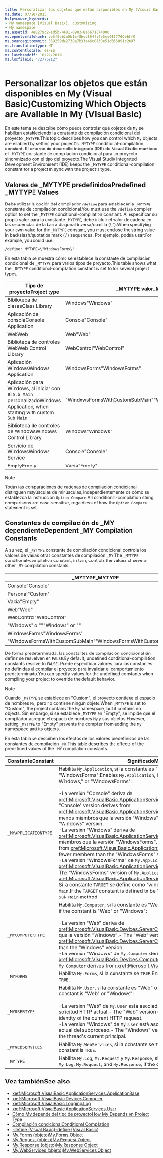 ```yaml
---
title: Personalizar los objetos que están disponibles en My (Visual Basic)
ms.date: 07/20/2015
helpviewer_keywords:
- My namespace [Visual Basic], customizing
- My namespace
ms.assetid: 4e8279c2-ed5b-4681-8903-8a6671874000
ms.openlocfilehash: bb3f8eb2e8b1cf5bce364fc4b3ce0587769bb5f9
ms.sourcegitcommit: 559259da2738a7b33a46c0130e51d336091c2097
ms.translationtype: MT
ms.contentlocale: es-ES
ms.lasthandoff: 10/22/2019
ms.locfileid: "72775212"
---
```

# <a name="customizing-which-objects-are-available-in-my-visual-basic"></a><span data-ttu-id="0cfe6-102">Personalizar los objetos que están disponibles en My (Visual Basic)</span><span class="sxs-lookup"><span data-stu-id="0cfe6-102">Customizing Which Objects are Available in My (Visual Basic)</span></span>

<span data-ttu-id="0cfe6-103">En este tema se describe cómo puede controlar qué objetos de `My` se habilitan estableciendo la constante de compilación condicional del proyecto `_MYTYPE`.</span><span class="sxs-lookup"><span data-stu-id="0cfe6-103">This topic describes how you can control which `My` objects are enabled by setting your project's `_MYTYPE` conditional-compilation constant.</span></span> <span data-ttu-id="0cfe6-104">El entorno de desarrollo integrado (IDE) de Visual Studio mantiene el `_MYTYPE` constante de compilación condicional para un proyecto sincronizado con el tipo del proyecto.</span><span class="sxs-lookup"><span data-stu-id="0cfe6-104">The Visual Studio Integrated Development Environment (IDE) keeps the `_MYTYPE` conditional-compilation constant for a project in sync with the project's type.</span></span>  
  
## <a name="predefined-_mytype-values"></a><span data-ttu-id="0cfe6-105">Valores de \_MYTYPE predefinidos</span><span class="sxs-lookup"><span data-stu-id="0cfe6-105">Predefined \_MYTYPE Values</span></span>  

<span data-ttu-id="0cfe6-106">Debe utilizar la opción del compilador `/define` para establecer la `_MYTYPE` constante de compilación condicional.</span><span class="sxs-lookup"><span data-stu-id="0cfe6-106">You must use the `/define` compiler option to set the `_MYTYPE` conditional-compilation constant.</span></span> <span data-ttu-id="0cfe6-107">Al especificar su propio valor para la constante `_MYTYPE`, debe incluir el valor de cadena en las secuencias de la barra diagonal inversa/comilla (\\ ").</span><span class="sxs-lookup"><span data-stu-id="0cfe6-107">When specifying your own value for the `_MYTYPE` constant, you must enclose the string value in backslash/quotation mark (\\") sequences.</span></span> <span data-ttu-id="0cfe6-108">Por ejemplo, podría usar:</span><span class="sxs-lookup"><span data-stu-id="0cfe6-108">For example, you could use:</span></span>  
  
```console  
/define:_MYTYPE=\"WindowsForms\"  
```  
  
 <span data-ttu-id="0cfe6-109">En esta tabla se muestra cómo se establece la constante de compilación condicional de `_MYTYPE` para varios tipos de proyecto.</span><span class="sxs-lookup"><span data-stu-id="0cfe6-109">This table shows what the `_MYTYPE` conditional-compilation constant is set to for several project types.</span></span>  
  
|<span data-ttu-id="0cfe6-110">Tipo de proyecto</span><span class="sxs-lookup"><span data-stu-id="0cfe6-110">Project type</span></span>|<span data-ttu-id="0cfe6-111">\_MYTYPE valor</span><span class="sxs-lookup"><span data-stu-id="0cfe6-111">\_MYTYPE value</span></span>|  
|------------------|--------------------|  
|<span data-ttu-id="0cfe6-112">Biblioteca de clases</span><span class="sxs-lookup"><span data-stu-id="0cfe6-112">Class Library</span></span>|<span data-ttu-id="0cfe6-113">Windows</span><span class="sxs-lookup"><span data-stu-id="0cfe6-113">"Windows"</span></span>|  
|<span data-ttu-id="0cfe6-114">Aplicación de consola</span><span class="sxs-lookup"><span data-stu-id="0cfe6-114">Console Application</span></span>|<span data-ttu-id="0cfe6-115">Console</span><span class="sxs-lookup"><span data-stu-id="0cfe6-115">"Console"</span></span>|  
|<span data-ttu-id="0cfe6-116">Web</span><span class="sxs-lookup"><span data-stu-id="0cfe6-116">Web</span></span>|<span data-ttu-id="0cfe6-117">Web</span><span class="sxs-lookup"><span data-stu-id="0cfe6-117">"Web"</span></span>|  
|<span data-ttu-id="0cfe6-118">Biblioteca de controles Web</span><span class="sxs-lookup"><span data-stu-id="0cfe6-118">Web Control Library</span></span>|<span data-ttu-id="0cfe6-119">WebControl</span><span class="sxs-lookup"><span data-stu-id="0cfe6-119">"WebControl"</span></span>|  
|<span data-ttu-id="0cfe6-120">Aplicación Windows</span><span class="sxs-lookup"><span data-stu-id="0cfe6-120">Windows Application</span></span>|<span data-ttu-id="0cfe6-121">WindowsForms</span><span class="sxs-lookup"><span data-stu-id="0cfe6-121">"WindowsForms"</span></span>|  
|<span data-ttu-id="0cfe6-122">Aplicación para Windows, al iniciar con el `Sub Main` personalizado</span><span class="sxs-lookup"><span data-stu-id="0cfe6-122">Windows Application, when starting with custom `Sub Main`</span></span>|<span data-ttu-id="0cfe6-123">"WindowsFormsWithCustomSubMain"</span><span class="sxs-lookup"><span data-stu-id="0cfe6-123">"WindowsFormsWithCustomSubMain"</span></span>|  
|<span data-ttu-id="0cfe6-124">Biblioteca de controles de Windows</span><span class="sxs-lookup"><span data-stu-id="0cfe6-124">Windows Control Library</span></span>|<span data-ttu-id="0cfe6-125">Windows</span><span class="sxs-lookup"><span data-stu-id="0cfe6-125">"Windows"</span></span>|  
|<span data-ttu-id="0cfe6-126">Servicio de Windows</span><span class="sxs-lookup"><span data-stu-id="0cfe6-126">Windows Service</span></span>|<span data-ttu-id="0cfe6-127">Console</span><span class="sxs-lookup"><span data-stu-id="0cfe6-127">"Console"</span></span>|  
|<span data-ttu-id="0cfe6-128">Empty</span><span class="sxs-lookup"><span data-stu-id="0cfe6-128">Empty</span></span>|<span data-ttu-id="0cfe6-129">Vacía</span><span class="sxs-lookup"><span data-stu-id="0cfe6-129">"Empty"</span></span>|  
  
> [!NOTE]
> <span data-ttu-id="0cfe6-130">Todas las comparaciones de cadenas de compilación condicional distinguen mayúsculas de minúsculas, independientemente de cómo se establezca la instrucción `Option Compare`.</span><span class="sxs-lookup"><span data-stu-id="0cfe6-130">All conditional-compilation string comparisons are case-sensitive, regardless of how the `Option Compare` statement is set.</span></span>  
  
## <a name="dependent-_my-compilation-constants"></a><span data-ttu-id="0cfe6-131">Constantes de compilación de \_MY dependiente</span><span class="sxs-lookup"><span data-stu-id="0cfe6-131">Dependent \_MY Compilation Constants</span></span>  

<span data-ttu-id="0cfe6-132">A su vez, el `_MYTYPE` constante de compilación condicional controla los valores de varias otras constantes de compilación `_MY`:</span><span class="sxs-lookup"><span data-stu-id="0cfe6-132">The `_MYTYPE` conditional-compilation constant, in turn, controls the values of several other `_MY` compilation constants:</span></span>  
  
|<span data-ttu-id="0cfe6-133">\_MYTYPE</span><span class="sxs-lookup"><span data-stu-id="0cfe6-133">\_MYTYPE</span></span>|<span data-ttu-id="0cfe6-134">\_MYAPPLICATIONTYPE</span><span class="sxs-lookup"><span data-stu-id="0cfe6-134">\_MYAPPLICATIONTYPE</span></span>|<span data-ttu-id="0cfe6-135">\_MYCOMPUTERTYPE</span><span class="sxs-lookup"><span data-stu-id="0cfe6-135">\_MYCOMPUTERTYPE</span></span>|<span data-ttu-id="0cfe6-136">\_MYFORMS</span><span class="sxs-lookup"><span data-stu-id="0cfe6-136">\_MYFORMS</span></span>|<span data-ttu-id="0cfe6-137">\_MYUSERTYPE</span><span class="sxs-lookup"><span data-stu-id="0cfe6-137">\_MYUSERTYPE</span></span>|<span data-ttu-id="0cfe6-138">\_MYWEBSERVICES</span><span class="sxs-lookup"><span data-stu-id="0cfe6-138">\_MYWEBSERVICES</span></span>|  
|--------------|-------------------------|----------------------|---------------|------------------|---------------------|  
|<span data-ttu-id="0cfe6-139">Console</span><span class="sxs-lookup"><span data-stu-id="0cfe6-139">"Console"</span></span>|<span data-ttu-id="0cfe6-140">Console</span><span class="sxs-lookup"><span data-stu-id="0cfe6-140">"Console"</span></span>|<span data-ttu-id="0cfe6-141">Windows</span><span class="sxs-lookup"><span data-stu-id="0cfe6-141">"Windows"</span></span>|<span data-ttu-id="0cfe6-142">Sin definir</span><span class="sxs-lookup"><span data-stu-id="0cfe6-142">Undefined</span></span>|<span data-ttu-id="0cfe6-143">Windows</span><span class="sxs-lookup"><span data-stu-id="0cfe6-143">"Windows"</span></span>|<span data-ttu-id="0cfe6-144">true</span><span class="sxs-lookup"><span data-stu-id="0cfe6-144">TRUE</span></span>|  
|<span data-ttu-id="0cfe6-145">Personal</span><span class="sxs-lookup"><span data-stu-id="0cfe6-145">"Custom"</span></span>|<span data-ttu-id="0cfe6-146">Sin definir</span><span class="sxs-lookup"><span data-stu-id="0cfe6-146">Undefined</span></span>|<span data-ttu-id="0cfe6-147">Sin definir</span><span class="sxs-lookup"><span data-stu-id="0cfe6-147">Undefined</span></span>|<span data-ttu-id="0cfe6-148">Sin definir</span><span class="sxs-lookup"><span data-stu-id="0cfe6-148">Undefined</span></span>|<span data-ttu-id="0cfe6-149">Sin definir</span><span class="sxs-lookup"><span data-stu-id="0cfe6-149">Undefined</span></span>|<span data-ttu-id="0cfe6-150">Sin definir</span><span class="sxs-lookup"><span data-stu-id="0cfe6-150">Undefined</span></span>|  
|<span data-ttu-id="0cfe6-151">Vacía</span><span class="sxs-lookup"><span data-stu-id="0cfe6-151">"Empty"</span></span>|<span data-ttu-id="0cfe6-152">Sin definir</span><span class="sxs-lookup"><span data-stu-id="0cfe6-152">Undefined</span></span>|<span data-ttu-id="0cfe6-153">Sin definir</span><span class="sxs-lookup"><span data-stu-id="0cfe6-153">Undefined</span></span>|<span data-ttu-id="0cfe6-154">Sin definir</span><span class="sxs-lookup"><span data-stu-id="0cfe6-154">Undefined</span></span>|<span data-ttu-id="0cfe6-155">Sin definir</span><span class="sxs-lookup"><span data-stu-id="0cfe6-155">Undefined</span></span>|<span data-ttu-id="0cfe6-156">Sin definir</span><span class="sxs-lookup"><span data-stu-id="0cfe6-156">Undefined</span></span>|  
|<span data-ttu-id="0cfe6-157">Web</span><span class="sxs-lookup"><span data-stu-id="0cfe6-157">"Web"</span></span>|<span data-ttu-id="0cfe6-158">Sin definir</span><span class="sxs-lookup"><span data-stu-id="0cfe6-158">Undefined</span></span>|<span data-ttu-id="0cfe6-159">Web</span><span class="sxs-lookup"><span data-stu-id="0cfe6-159">"Web"</span></span>|<span data-ttu-id="0cfe6-160">false</span><span class="sxs-lookup"><span data-stu-id="0cfe6-160">FALSE</span></span>|<span data-ttu-id="0cfe6-161">Web</span><span class="sxs-lookup"><span data-stu-id="0cfe6-161">"Web"</span></span>|<span data-ttu-id="0cfe6-162">false</span><span class="sxs-lookup"><span data-stu-id="0cfe6-162">FALSE</span></span>|  
|<span data-ttu-id="0cfe6-163">WebControl</span><span class="sxs-lookup"><span data-stu-id="0cfe6-163">"WebControl"</span></span>|<span data-ttu-id="0cfe6-164">Sin definir</span><span class="sxs-lookup"><span data-stu-id="0cfe6-164">Undefined</span></span>|<span data-ttu-id="0cfe6-165">Web</span><span class="sxs-lookup"><span data-stu-id="0cfe6-165">"Web"</span></span>|<span data-ttu-id="0cfe6-166">false</span><span class="sxs-lookup"><span data-stu-id="0cfe6-166">FALSE</span></span>|<span data-ttu-id="0cfe6-167">Web</span><span class="sxs-lookup"><span data-stu-id="0cfe6-167">"Web"</span></span>|<span data-ttu-id="0cfe6-168">true</span><span class="sxs-lookup"><span data-stu-id="0cfe6-168">TRUE</span></span>|  
|<span data-ttu-id="0cfe6-169">"Windows" o ""</span><span class="sxs-lookup"><span data-stu-id="0cfe6-169">"Windows" or ""</span></span>|<span data-ttu-id="0cfe6-170">Windows</span><span class="sxs-lookup"><span data-stu-id="0cfe6-170">"Windows"</span></span>|<span data-ttu-id="0cfe6-171">Windows</span><span class="sxs-lookup"><span data-stu-id="0cfe6-171">"Windows"</span></span>|<span data-ttu-id="0cfe6-172">Sin definir</span><span class="sxs-lookup"><span data-stu-id="0cfe6-172">Undefined</span></span>|<span data-ttu-id="0cfe6-173">Windows</span><span class="sxs-lookup"><span data-stu-id="0cfe6-173">"Windows"</span></span>|<span data-ttu-id="0cfe6-174">true</span><span class="sxs-lookup"><span data-stu-id="0cfe6-174">TRUE</span></span>|  
|<span data-ttu-id="0cfe6-175">WindowsForms</span><span class="sxs-lookup"><span data-stu-id="0cfe6-175">"WindowsForms"</span></span>|<span data-ttu-id="0cfe6-176">WindowsForms</span><span class="sxs-lookup"><span data-stu-id="0cfe6-176">"WindowsForms"</span></span>|<span data-ttu-id="0cfe6-177">Windows</span><span class="sxs-lookup"><span data-stu-id="0cfe6-177">"Windows"</span></span>|<span data-ttu-id="0cfe6-178">true</span><span class="sxs-lookup"><span data-stu-id="0cfe6-178">TRUE</span></span>|<span data-ttu-id="0cfe6-179">Windows</span><span class="sxs-lookup"><span data-stu-id="0cfe6-179">"Windows"</span></span>|<span data-ttu-id="0cfe6-180">true</span><span class="sxs-lookup"><span data-stu-id="0cfe6-180">TRUE</span></span>|  
|<span data-ttu-id="0cfe6-181">"WindowsFormsWithCustomSubMain"</span><span class="sxs-lookup"><span data-stu-id="0cfe6-181">"WindowsFormsWithCustomSubMain"</span></span>|<span data-ttu-id="0cfe6-182">Console</span><span class="sxs-lookup"><span data-stu-id="0cfe6-182">"Console"</span></span>|<span data-ttu-id="0cfe6-183">Windows</span><span class="sxs-lookup"><span data-stu-id="0cfe6-183">"Windows"</span></span>|<span data-ttu-id="0cfe6-184">true</span><span class="sxs-lookup"><span data-stu-id="0cfe6-184">TRUE</span></span>|<span data-ttu-id="0cfe6-185">Windows</span><span class="sxs-lookup"><span data-stu-id="0cfe6-185">"Windows"</span></span>|<span data-ttu-id="0cfe6-186">true</span><span class="sxs-lookup"><span data-stu-id="0cfe6-186">TRUE</span></span>|  
  
 <span data-ttu-id="0cfe6-187">De forma predeterminada, las constantes de compilación condicional sin definir se resuelven en `FALSE`.</span><span class="sxs-lookup"><span data-stu-id="0cfe6-187">By default, undefined conditional-compilation constants resolve to `FALSE`.</span></span> <span data-ttu-id="0cfe6-188">Puede especificar valores para las constantes no definidas al compilar el proyecto para invalidar el comportamiento predeterminado.</span><span class="sxs-lookup"><span data-stu-id="0cfe6-188">You can specify values for the undefined constants when compiling your project to override the default behavior.</span></span>  
  
> [!NOTE]
> <span data-ttu-id="0cfe6-189">Cuando `_MYTYPE` se establece en "Custom", el proyecto contiene el espacio de nombres `My`, pero no contiene ningún objeto.</span><span class="sxs-lookup"><span data-stu-id="0cfe6-189">When `_MYTYPE` is set to "Custom", the project contains the `My` namespace, but it contains no objects.</span></span> <span data-ttu-id="0cfe6-190">Sin embargo, si se establece `_MYTYPE` en "Empty", se impide que el compilador agregue el espacio de nombres `My` y sus objetos.</span><span class="sxs-lookup"><span data-stu-id="0cfe6-190">However, setting `_MYTYPE` to "Empty" prevents the compiler from adding the `My` namespace and its objects.</span></span>  
  
 <span data-ttu-id="0cfe6-191">En esta tabla se describen los efectos de los valores predefinidos de las constantes de compilación `_MY`.</span><span class="sxs-lookup"><span data-stu-id="0cfe6-191">This table describes the effects of the predefined values of the `_MY` compilation constants.</span></span>  
  
|<span data-ttu-id="0cfe6-192">Constante</span><span class="sxs-lookup"><span data-stu-id="0cfe6-192">Constant</span></span>|<span data-ttu-id="0cfe6-193">Significado</span><span class="sxs-lookup"><span data-stu-id="0cfe6-193">Meaning</span></span>|  
|--------------|-------------|  
|`_MYAPPLICATIONTYPE`|<span data-ttu-id="0cfe6-194">Habilita `My.Application`, si la constante es "Console", "Windows" o "WindowsForms":</span><span class="sxs-lookup"><span data-stu-id="0cfe6-194">Enables `My.Application`, if the constant is "Console," Windows," or "WindowsForms":</span></span><br /><br /> <span data-ttu-id="0cfe6-195">-La versión "Console" deriva de <xref:Microsoft.VisualBasic.ApplicationServices.ConsoleApplicationBase>.</span><span class="sxs-lookup"><span data-stu-id="0cfe6-195">-   The "Console" version derives from <xref:Microsoft.VisualBasic.ApplicationServices.ConsoleApplicationBase>.</span></span> <span data-ttu-id="0cfe6-196">y tiene menos miembros que la versión "Windows".</span><span class="sxs-lookup"><span data-stu-id="0cfe6-196">and has fewer members than the "Windows" version.</span></span><br /><span data-ttu-id="0cfe6-197">-La versión "Windows" deriva de <xref:Microsoft.VisualBasic.ApplicationServices.ApplicationBase>. y tiene menos miembros que la versión "WindowsForms".</span><span class="sxs-lookup"><span data-stu-id="0cfe6-197">-   The "Windows" version derives from <xref:Microsoft.VisualBasic.ApplicationServices.ApplicationBase>.and has fewer members than the "WindowsForms" version.</span></span><br /><span data-ttu-id="0cfe6-198">-La versión "WindowsForms" de `My.Application` deriva de <xref:Microsoft.VisualBasic.ApplicationServices.WindowsFormsApplicationBase>.</span><span class="sxs-lookup"><span data-stu-id="0cfe6-198">-   The "WindowsForms" version of `My.Application` derives from <xref:Microsoft.VisualBasic.ApplicationServices.WindowsFormsApplicationBase>.</span></span> <span data-ttu-id="0cfe6-199">Si la constante `TARGET` se define como "winexe", la clase incluye un método `Sub Main`.</span><span class="sxs-lookup"><span data-stu-id="0cfe6-199">If the `TARGET` constant is defined to be "winexe", then the class includes a `Sub Main` method.</span></span>|  
|`_MYCOMPUTERTYPE`|<span data-ttu-id="0cfe6-200">Habilita `My.Computer`, si la constante es "Web" o "Windows":</span><span class="sxs-lookup"><span data-stu-id="0cfe6-200">Enables `My.Computer`, if the constant is "Web" or "Windows":</span></span><br /><br /> <span data-ttu-id="0cfe6-201">-La versión "Web" deriva de <xref:Microsoft.VisualBasic.Devices.ServerComputer> y tiene menos miembros que la versión "Windows".</span><span class="sxs-lookup"><span data-stu-id="0cfe6-201">-   The "Web" version derives from <xref:Microsoft.VisualBasic.Devices.ServerComputer>, and has fewer members than the "Windows" version.</span></span><br /><span data-ttu-id="0cfe6-202">-La versión "Windows" de `My.Computer` deriva de <xref:Microsoft.VisualBasic.Devices.Computer>.</span><span class="sxs-lookup"><span data-stu-id="0cfe6-202">-   The "Windows" version of `My.Computer` derives from <xref:Microsoft.VisualBasic.Devices.Computer>.</span></span>|  
|`_MYFORMS`|<span data-ttu-id="0cfe6-203">Habilita `My.Forms`, si la constante se `TRUE`.</span><span class="sxs-lookup"><span data-stu-id="0cfe6-203">Enables `My.Forms`, if the constant is `TRUE`.</span></span>|  
|`_MYUSERTYPE`|<span data-ttu-id="0cfe6-204">Habilita `My.User`, si la constante es "Web" o "Windows":</span><span class="sxs-lookup"><span data-stu-id="0cfe6-204">Enables `My.User`, if the constant is "Web" or "Windows":</span></span><br /><br /> <span data-ttu-id="0cfe6-205">-La versión "Web" de `My.User` está asociada a la identidad del usuario de la solicitud HTTP actual.</span><span class="sxs-lookup"><span data-stu-id="0cfe6-205">-   The "Web" version of `My.User` is associated with the user identity of the current HTTP request.</span></span><br /><span data-ttu-id="0cfe6-206">-La versión "Windows" de `My.User` está asociada a la entidad de seguridad actual del subproceso.</span><span class="sxs-lookup"><span data-stu-id="0cfe6-206">-   The "Windows" version of `My.User` is associated with the thread's current principal.</span></span>|  
|`_MYWEBSERVICES`|<span data-ttu-id="0cfe6-207">Habilita `My.WebServices`, si la constante se `TRUE`.</span><span class="sxs-lookup"><span data-stu-id="0cfe6-207">Enables `My.WebServices`, if the constant is `TRUE`.</span></span>|  
|`_MYTYPE`|<span data-ttu-id="0cfe6-208">Habilita `My.Log`, `My.Request` y `My.Response`, si la constante es "Web".</span><span class="sxs-lookup"><span data-stu-id="0cfe6-208">Enables `My.Log`, `My.Request`, and `My.Response`, if the constant is "Web".</span></span>|  
  
## <a name="see-also"></a><span data-ttu-id="0cfe6-209">Vea también</span><span class="sxs-lookup"><span data-stu-id="0cfe6-209">See also</span></span>

- <xref:Microsoft.VisualBasic.ApplicationServices.ApplicationBase>
- <xref:Microsoft.VisualBasic.Devices.Computer>
- <xref:Microsoft.VisualBasic.Logging.Log>
- <xref:Microsoft.VisualBasic.ApplicationServices.User>
- [<span data-ttu-id="0cfe6-210">Cómo My depende del tipo de proyecto</span><span class="sxs-lookup"><span data-stu-id="0cfe6-210">How My Depends on Project Type</span></span>](../../../visual-basic/developing-apps/development-with-my/how-my-depends-on-project-type.md)
- [<span data-ttu-id="0cfe6-211">Compilación condicional</span><span class="sxs-lookup"><span data-stu-id="0cfe6-211">Conditional Compilation</span></span>](../../../visual-basic/programming-guide/program-structure/conditional-compilation.md)
- [<span data-ttu-id="0cfe6-212">-define (Visual Basic)</span><span class="sxs-lookup"><span data-stu-id="0cfe6-212">-define (Visual Basic)</span></span>](../../../visual-basic/reference/command-line-compiler/define.md)
- [<span data-ttu-id="0cfe6-213">My.Forms (objeto)</span><span class="sxs-lookup"><span data-stu-id="0cfe6-213">My.Forms Object</span></span>](../../../visual-basic/language-reference/objects/my-forms-object.md)
- [<span data-ttu-id="0cfe6-214">My.Request (objeto)</span><span class="sxs-lookup"><span data-stu-id="0cfe6-214">My.Request Object</span></span>](../../../visual-basic/language-reference/objects/my-request-object.md)
- [<span data-ttu-id="0cfe6-215">My.Response (objeto)</span><span class="sxs-lookup"><span data-stu-id="0cfe6-215">My.Response Object</span></span>](../../../visual-basic/language-reference/objects/my-response-object.md)
- [<span data-ttu-id="0cfe6-216">My.WebServices (objeto)</span><span class="sxs-lookup"><span data-stu-id="0cfe6-216">My.WebServices Object</span></span>](../../../visual-basic/language-reference/objects/my-webservices-object.md)
